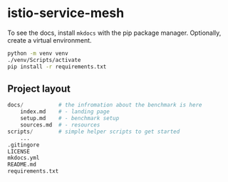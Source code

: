 # istio-service-mesh

To see the docs, install `mkdocs` with the pip package manager. Optionally, create a virtual environment.

```bash
python -m venv venv
./venv/Scripts/activate
pip install -r requirements.txt
```

## Project layout

```py
docs/           # the infromation about the benchmark is here
    index.md    # - landing page
    setup.md    # - benchmark setup
    sources.md  # - resources
scripts/        # simple helper scripts to get started
    ...
.gitingore
LICENSE
mkdocs.yml
README.md
requirements.txt
```
